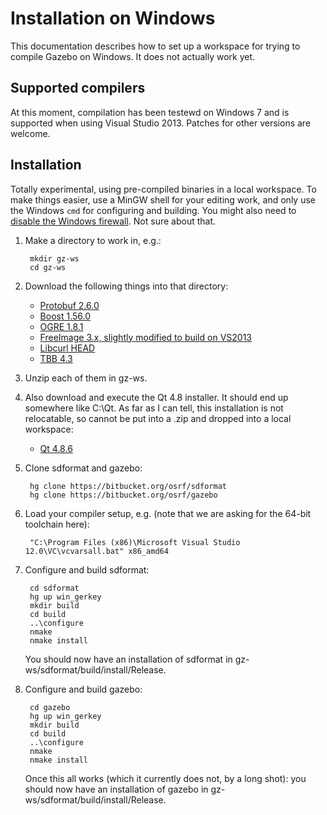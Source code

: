 # Installation on Windows

This documentation describes how to set up a workspace for trying to compile Gazebo on Windows.  It does not actually work yet.

## Supported compilers

At this moment, compilation has been testewd on Windows 7 and is supported 
when using Visual Studio 2013. Patches for other versions are welcome.

## Installation

Totally experimental, using pre-compiled binaries in a local workspace.  To make things easier, use a MinGW shell for your editing work, and only use the
Windows `cmd` for configuring and building.  You might also need to [disable the Windows firewall](http://windows.microsoft.com/en-us/windows/turn-windows-firewall-on-off#turn-windows-firewall-on-off=windows-7).  Not sure about that.

1. Make a directory to work in, e.g.:

        mkdir gz-ws
        cd gz-ws

1. Download the following things into that directory:

    - [Protobuf 2.6.0](http://packages.osrfoundation.org/win32/deps/protobuf-2.6.0-win64-vc12.zip)
    - [Boost 1.56.0](http://packages.osrfoundation.org/win32/deps/boost_1_56_0.zip)
    - [OGRE 1.8.1](http://packages.osrfoundation.org/win32/deps/OgreSDK_vc10_v1-8-1.zip)
    - [FreeImage 3.x, slightly modified to build on VS2013](http://packages.osrfoundation.org/win32/deps/FreeImage-vc12-x64-release-debug.zip)
    - [Libcurl HEAD](http://packages.osrfoundation.org/win32/deps/libcurl-vc12-x64-release-static-ipv6-sspi-winssl.zip)
    - [TBB 4.3](http://packages.osrfoundation.org/win32/deps/tbb43_20141023oss_win.zip)

1. Unzip each of them in gz-ws.

1. Also download and execute the Qt 4.8 installer.  It should end up somewhere like C:\Qt.  As far as I can tell, this installation is not relocatable, so cannot be put into a .zip and dropped into a local workspace:

    - [Qt 4.8.6](http://packages.osrfoundation.org/win32/deps/qt-opensource-windows-x86-vs2010-4.8.6.exe)

1. Clone sdformat and gazebo:

        hg clone https://bitbucket.org/osrf/sdformat
        hg clone https://bitbucket.org/osrf/gazebo

1. Load your compiler setup, e.g. (note that we are asking for the 64-bit toolchain here):

        "C:\Program Files (x86)\Microsoft Visual Studio 12.0\VC\vcvarsall.bat" x86_amd64

1. Configure and build sdformat:

        cd sdformat
        hg up win_gerkey
        mkdir build
        cd build
        ..\configure
        nmake
        nmake install

    You should now have an installation of sdformat in gz-ws/sdformat/build/install/Release.

1. Configure and build gazebo:

        cd gazebo
        hg up win_gerkey
        mkdir build
        cd build
        ..\configure
        nmake
        nmake install

    Once this all works (which it currently does not, by a long shot): you should now have an installation of gazebo in gz-ws/sdformat/build/install/Release.
